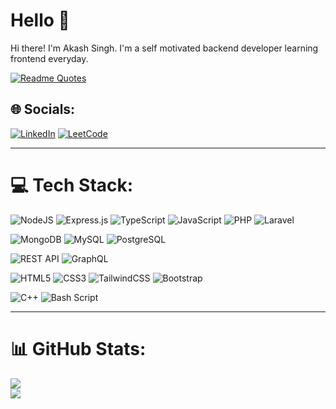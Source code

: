 # Hello 👋

Hi there! I'm Akash Singh. I'm a self motivated backend developer learning frontend everyday.

[![Readme Quotes](https://quotes-github-readme.vercel.app/api?type=horizontal&quote=It%20is%20not%20the%20language%20that%20makes%20programs%20appear%20simple.%20It%20is%20the%20programmer%20that%20make%20the%20language%20appear%20simple!&author=Robert%20C.%20Martin&theme=github_dark)](https://github.com/PiyushSuthar/github-readme-quotes)

## 🌐 Socials:
[![LinkedIn](https://img.shields.io/badge/LinkedIn-%230077B5.svg?logo=linkedin&logoColor=white)](https://linkedin.com/in/itsaasmaan) 
[![LeetCode](https://img.shields.io/badge/LeetCode-%23FFA116.svg?logo=leetcode&logoColor=black)](https://leetcode.com/u/itsAasmaan/)

---
# 💻 Tech Stack:
![NodeJS](https://img.shields.io/badge/node.js-6DA55F?style=for-the-badge&logo=node.js&logoColor=white) ![Express.js](https://img.shields.io/badge/express.js-%23404d59.svg?style=for-the-badge&logo=express&logoColor=%2361DAFB) ![TypeScript](https://img.shields.io/badge/typescript-%23007ACC.svg?style=for-the-badge&logo=typescript&logoColor=white) 
![JavaScript](https://img.shields.io/badge/javascript-%23323330.svg?style=for-the-badge&logo=javascript&logoColor=%23F7DF1E) ![PHP](https://img.shields.io/badge/php-%23777BB4.svg?style=for-the-badge&logo=php&logoColor=white) ![Laravel](https://img.shields.io/badge/laravel-%23FF2D20.svg?style=for-the-badge&logo=laravel&logoColor=white) 

![MongoDB](https://img.shields.io/badge/MongoDB-%234ea94b.svg?style=for-the-badge&logo=mongodb&logoColor=white) ![MySQL](https://img.shields.io/badge/mysql-4479A1.svg?style=for-the-badge&logo=mysql&logoColor=white)  ![PostgreSQL](https://img.shields.io/badge/PostgreSQL-%23336791.svg?style=for-the-badge&logo=postgresql&logoColor=white)

![REST API](https://img.shields.io/badge/REST-64B5F6?style=for-the-badge&logo=rest&logoColor=white) ![GraphQL](https://img.shields.io/badge/-GraphQL-E10098?style=for-the-badge&logo=graphql&logoColor=white) 

![HTML5](https://img.shields.io/badge/html5-%23E34F26.svg?style=for-the-badge&logo=html5&logoColor=white) ![CSS3](https://img.shields.io/badge/css3-%231572B6.svg?style=for-the-badge&logo=css3&logoColor=white) ![TailwindCSS](https://img.shields.io/badge/tailwindcss-%2338B2AC.svg?style=for-the-badge&logo=tailwind-css&logoColor=white) ![Bootstrap](https://img.shields.io/badge/bootstrap-%238511FA.svg?style=for-the-badge&logo=bootstrap&logoColor=white) 

![C++](https://img.shields.io/badge/c++-%2300599C.svg?style=for-the-badge&logo=c%2B%2B&logoColor=white) ![Bash Script](https://img.shields.io/badge/bash_script-%23121011.svg?style=for-the-badge&logo=gnu-bash&logoColor=white)

---
# 📊 GitHub Stats:
![](https://nirzak-streak-stats.vercel.app/?user=itsAasmaan&theme=dark&hide_border=true)<br />
![](https://github-readme-stats.vercel.app/api/top-langs/?username=itsAasmaan&theme=dark&hide_border=true&include_all_commits=false&count_private=false&layout=compact)
